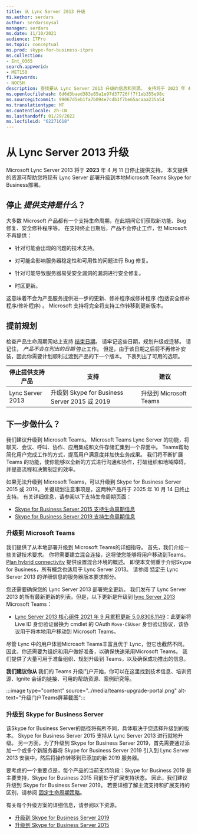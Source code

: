 ```yaml
---
title: 从 Lync Server 2013 升级
ms.author: serdars
author: serdarsoysal
manager: serdars
ms.date: 11/10/2021
audience: ITPro
ms.topic: conceptual
ms.prod: skype-for-business-itpro
ms.collection:
- Ent_O365
search.appverid:
- MET150
f1.keywords:
- NOCSH
description: 查找要从 Lync Server 2013 升级的信息和资源。 支持将于 2023 年 4 月 11 日结束。
ms.openlocfilehash: 6d6d3baed383e85a1e97d37726ff7f1eb355e98c
ms.sourcegitcommit: 99067d5eb1fa7b094e7cdb1f7be65acaaa235a54
ms.translationtype: MT
ms.contentlocale: zh-CN
ms.lasthandoff: 01/29/2022
ms.locfileid: "62271618"
---
```

# <a name="upgrading-from-lync-server-2013"></a>从 Lync Server 2013 升级

Microsoft Lync Server 2013 将于 **2023** 年 4 月 11 日停止提供支持。 本文提供的资源可帮助您将现有 Lync Server 部署升级到本地Microsoft Teams Skype for Business部署。

## <a name="what-is-end-of-support"></a>停止 *提供支持是什么*？

大多数 Microsoft 产品都有一个支持生命周期，在此期间它们获取新功能、Bug 修复、安全修补程序等。 在支持终止日期后，产品不会停止工作，但 Microsoft 不再提供：

- 针对可能会出现的问题的技术支持。

- 对可能会影响服务器稳定性和可用性的问题进行 Bug 修复。

- 针对可能导致服务器易受安全漏洞的漏洞进行安全修复。

- 时区更新。

这意味着不会为产品服务提供进一步的更新、修补程序或修补程序 (包括安全修补程序/修补程序) 。 Microsoft 支持将完全将支持工作转移到更新版本。

## <a name="plan-ahead"></a>提前规划

检查产品生命周期网站上支持 [结束日期](/lifecycle/products/lync-server-2013)。 请牢记这些日期，规划升级或迁移。 请记住， *产品不会在列出的日期* 停止工作。 但是，由于该日期之后将不再修补安装，因此你需要计划顺利过渡到产品的下一个版本。 下表列出了可用的选项。

|停止提供支持产品|支持|建议|
|---|---|---|
|Lync Server 2013|升级到 Skype for Business Server 2015 或 2019|升级到 Microsoft Teams

## <a name="whats-next"></a>下一步做什么？

我们建议升级到 Microsoft Teams。 Microsoft Teams Lync Server 的功能，将聊天、会议、呼叫、协作、应用集成和文件存储汇集到一个界面中。 Teams帮助简化用户完成工作的方式，提高用户满意度并加快业务成果。 我们将不断扩展 Teams 的功能，使你能够以全新的方式进行沟通和协作，打破组织和地域障碍，并提高流程和决策制定的效率。

如果无法升级到 Microsoft Teams，可以升级到 Skype for Business Server 2015 或 2019。 关键规划注意事项是，这两种产品将于 2025 年 10 月 14 日终止支持。 有关详细信息，请参阅以下支持生命周期页面：

- [Skype for Business Server 2015 支持生命周期信息](/lifecycle/products/skype-for-business-server-2015)
- [Skype for Business Server 2019 支持生命周期信息](/lifecycle/products/skype-for-business-server-2019)

### <a name="upgrade-to-microsoft-teams"></a>升级到 Microsoft Teams

我们提供了从本地部署升级到 Microsoft Teams的详细指导。 首先，我们介绍一些关键技术要求。 你将需要建立混合连接，这将使您能够将用户移动到Teams。 [Plan hybrid connectivity](/SkypeForBusiness/hybrid/plan-hybrid-connectivity) 提供设置混合环境的概述。 即使本文侧重于介绍Skype for Business，所有概念也适用于 Lync Server 2013。 请参阅 [特定于](/SkypeForBusiness/hybrid/plan-hybrid-connectivity#server-version-requirements) Lync Server 2013 的详细信息的服务器版本要求部分。

您还需要确保您的 Lync Server 2013 部署完全更新。 我们发布了 Lync Server 2013 的所有最新更新的列表。但是，以下更新是升级到 [lync Server 2013](https://support.microsoft.com/topic/updates-for-lync-server-2013-a2a042ac-79f0-2665-7453-0a541fb25164) Microsoft Teams：

- [Lync Server 2013 核心组件 2021 年 9 月累积更新 5.0.8308.1149](https://support.microsoft.com/topic/september-2021-cumulative-update-5-0-8308-1149-for-lync-server-2013-core-components-6755903a-fc9a-44d2-b835-2a6d01f14043)：此更新将 Live ID 身份验证替换为 cmdlet 的 OAuth `Move-CSUser` 身份验证协议，该协议用于将本地用户移动到 Microsoft Teams。

尽管 Lync 中的用户体验Microsoft Teams丰富且优于 Lync，但它也截然不同。 因此，你还需要为组织和用户做好准备，以确保快速采用Microsoft Teams。 我们提供了大量可用于准备组织、规划升级到 Teams，以及确保成功推出的信息。

**我们建议你从 [](/MicrosoftTeams/upgrade-skype-teams)** 我们的 Teams 升级门户开始，你可以在这里找到技术信息、培训资源、Ignite 会话的链接、可用的帮助资源、案例研究等。

:::image type="content" source="../media/teams-upgrade-portal.png" alt-text="升级门户Teams屏幕截图":::

### <a name="upgrade-to-skype-for-business-server"></a>升级到 Skype for Business Server

该Skype for Business Server的路径将有所不同，具体取决于您选择升级到的版本。 Skype for Business Server 2015 支持从 Lync Server 2013 进行就地升级。 另一方面，为了升级到 Skype for Business Server 2019，首先需要通过添加一个或多个新服务器将 Skype for Business Server 2019 引入到 Lync Server 2013 安装中，然后将操作转移到已添加的新 2019 服务器。

要考虑的一个重要点是，每个产品的当前支持阶段：Skype for Business 2019 是主要支持，Skype for Business 2015 目前处于扩展支持状态。  因此，我们建议升级到 Skype for Business Server 2019。 若要详细了解主流支持和扩展支持的区别，请参阅 [固定生命周期策略](/lifecycle/policies/fixed)。

有关每个升级方案的详细信息，请参阅以下资源。

- [升级到 Skype for Business Server 2019](/skypeforbusiness/migration/migration-to-skype-for-business-server-2019)
- [升级到 Skype for Business Server 2015](/skypeforbusiness/deploy/upgrade-to-skype-for-business-server)
